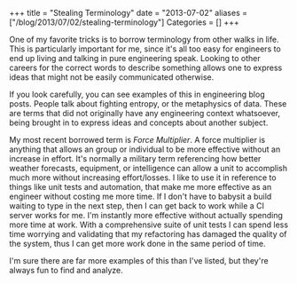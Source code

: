+++
title = "Stealing Terminology"
date = "2013-07-02"
aliases = ["/blog/2013/07/02/stealing-terminology"]
Categories = []
+++

One of my favorite tricks is to borrow terminology from other walks in life. This is particularly important for me, since it's all too easy for engineers to end up living and talking in pure engineering speak. Looking to other careers for the correct words to describe something allows one to express ideas that might not be easily communicated otherwise.

If you look carefully, you can see examples of this in engineering blog posts. People talk about fighting entropy, or the metaphysics of data. These are terms that did not originally have any engineering context whatsoever, being brought in to express ideas and concepts about another subject.

My most recent borrowed term is *Force Multiplier*. A force multiplier is anything that allows an group or individual to be more effective without an increase in effort. It's normally a military term referencing how better weather forecasts, equipment, or intelligence can allow a unit to accomplish much more without increasing effort/losses. I like to use it in reference to things like unit tests and automation, that make me more effective as an engineer without costing me more time. If I don't have to babysit a build waiting to type in the next step, then I can get back to work while a CI server works for me. I'm instantly more effective without actually spending more time at work. With a comprehensive suite of unit tests I can spend less time worrying and validating that my refactoring has damaged the quality of the system, thus I can get more work done in the same period of time.

I'm sure there are far more examples of this than I've listed, but they're always fun to find and analyze.
